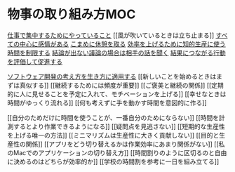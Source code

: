 # 物事の取り組み方MOC

[仕事で集中するためにやっていること](仕事で集中するためにやっていること.md)
[[風が吹いているときは立ち止まる]]
[すべての中心に感情がある](すべての中心に感情がある.md)
[こまめに休憩を取る](こまめに休憩を取る.md)
[効率を上げるために知的生産に使う時間を制限する](効率を上げるために知的生産に使う時間を制限する.md)
[結論が出ない議論の場合は相手の話を聞く](結論が出ない議論の場合は相手の話を聞く.md)
[結果につながる行動を評価して促進する](結果につながる行動を評価して促進する.md)

[ソフトウェア開発の考え方を生き方に適用する](ソフトウェア開発の考え方を生き方に適用する.md)
[[新しいことを始めるときはまずは真似する]]
[[継続するためには頻度が重要]]
[[ご褒美と継続の関係]]
[[定期的に人に見せることを予定に入れて、モチベーションを上げる]]
[[幸せなときは時間がゆっくり流れる]]
[[何も考えずに手を動かす時間を意図的に作る]]

[[自分のためだけに時間を使うことが、一番自分のためにならない]]
[[時間を計測するとより作業できるようになる]]
[[疑問点を見逃さない]]
[[短期的な生産性を上げる唯一の方法]]
[[ミニマリズムは生産性に大きく貢献しない]]
[[目的と生産性の関係]]
[[アプリをどう切り替えるかは作業効率にあまり関係がない]]
[[私のMacでのアプリケーションの切り替え方]]
[[時間割りのように区切るのと自由に決めるのはどちらが効率的か]]
[[学校の時間割を参考に一日を組み立てる]]